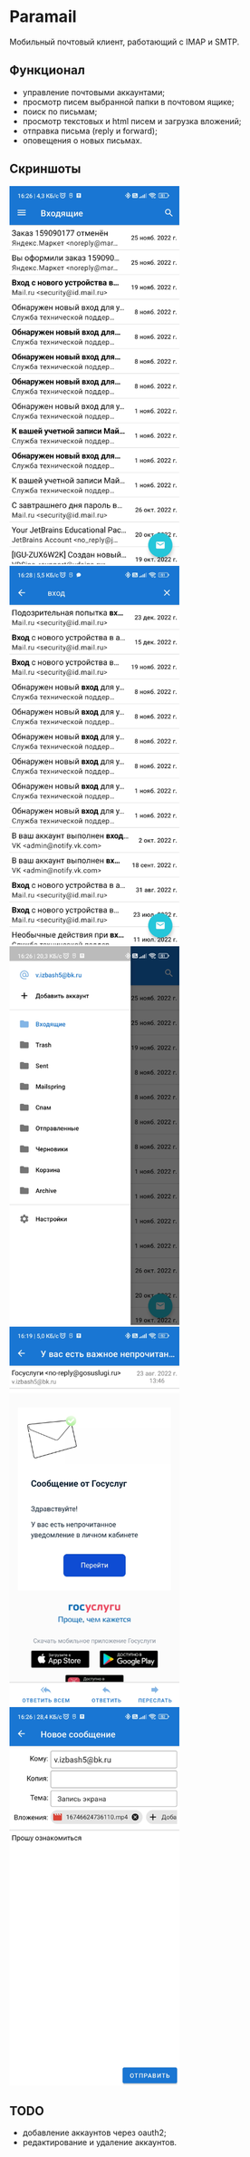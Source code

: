 # Paramail
Мобильный почтовый клиент, работающий с IMAP и SMTP.

## Функционал
* управление почтовыми аккаунтами;
* просмотр писем выбранной папки в почтовом ящике;
* поиск по письмам;
* просмотр текстовых и html писем и загрузка вложений;
* отправка письма (reply и forward);
* оповещения о новых письмах.


## Скриншоты
<p float="left">
<img src="screenshots/list.jpg" width="300" />
<img src="screenshots/search.jpg" width="300" />
<img src="screenshots/menu.jpg" width="300" />
<img src="screenshots/view.jpg" width="300" />
<img src="screenshots/composer.jpg" width="300" />
</p>

## TODO
* добавление аккаунтов через oauth2;
* редактирование и удаление аккаунтов.
